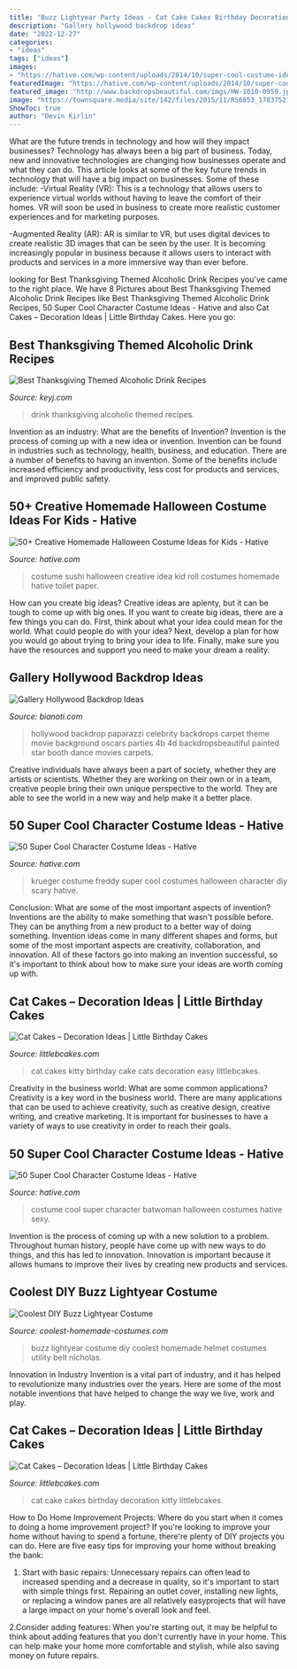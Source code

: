 ```yaml
---
title: "Buzz Lightyear Party Ideas - Cat Cake Cakes Birthday Decoration Kitty Littlebcakes"
description: "Gallery hollywood backdrop ideas"
date: "2022-12-27"
categories:
- "ideas"
tags: ["ideas"]
images:
- "https://hative.com/wp-content/uploads/2014/10/super-cool-costume-ideas/26-freddy-krueger-costume.jpg"
featuredImage: "https://hative.com/wp-content/uploads/2014/10/super-cool-costume-ideas/30-batwoman-costume.jpg"
featured_image: "http://www.backdropsbeautiful.com/imgs/HW-1010-0959.jpg"
image: "https://townsquare.media/site/142/files/2015/11/RS6853_178375210-scr.jpg?w=1200&amp;h=0&amp;zc=1&amp;s=0&amp;a=t&amp;q=89"
ShowToc: true
author: "Devin Kirlin"
---
```



What are the future trends in technology and how will they impact businesses?
Technology has always been a big part of business. Today, new and innovative technologies are changing how businesses operate and what they can do. This article looks at some of the key future trends in technology that will have a big impact on businesses. Some of these include:
-Virtual Reality (VR): This is a technology that allows users to experience virtual worlds without having to leave the comfort of their homes. VR will soon be used in business to create more realistic customer experiences and for marketing purposes.

-Augmented Reality (AR): AR is similar to VR, but uses digital devices to create realistic 3D images that can be seen by the user. It is becoming increasingly popular in business because it allows users to interact with products and services in a more immersive way than ever before.

	

		
looking for Best Thanksgiving Themed Alcoholic Drink Recipes you've came to the right place. We have 8 Pictures about Best Thanksgiving Themed Alcoholic Drink Recipes like Best Thanksgiving Themed Alcoholic Drink Recipes, 50 Super Cool Character Costume Ideas - Hative and also Cat Cakes – Decoration Ideas | Little Birthday Cakes. Here you go:
		
    
## Best Thanksgiving Themed Alcoholic Drink Recipes

<img loading=lazy src="https://townsquare.media/site/142/files/2015/11/RS6853_178375210-scr.jpg?w=1200&amp;h=0&amp;zc=1&amp;s=0&amp;a=t&amp;q=89" onerror="this.onerror=null;this.src='https://tse1.mm.bing.net/th?id=OIP.pxRehH-gtD6ksRsfCuJXSwHaE8&amp;pid=15.1';" alt="Best Thanksgiving Themed Alcoholic Drink Recipes">

_Source: keyj.com_

>drink thanksgiving alcoholic themed recipes. 

	

Invention as an industry: What are the benefits of Invention?
Invention is the process of coming up with a new idea or invention. Invention can be found in industries such as technology, health, business, and education. There are a number of benefits to having an invention. Some of the benefits include increased efficiency and productivity, less cost for products and services, and improved public safety.

    
## 50+ Creative Homemade Halloween Costume Ideas For Kids - Hative

<img loading=lazy src="https://hative.com/wp-content/uploads/2014/03/costumes-for-kids/55-sushi-roll-kid-costume-idea.jpg" onerror="this.onerror=null;this.src='https://tse3.mm.bing.net/th?id=OIP.AX5QgJUPlHd34d9Iy4lOxgHaHa&amp;pid=15.1';" alt="50+ Creative Homemade Halloween Costume Ideas for Kids - Hative">

_Source: hative.com_

>costume sushi halloween creative idea kid roll costumes homemade hative toilet paper. 

	

How can you create big ideas?
Creative ideas are aplenty, but it can be tough to come up with big ones. If you want to create big ideas, there are a few things you can do. First, think about what your idea could mean for the world. What could people do with your idea? Next, develop a plan for how you would go about trying to bring your idea to life. Finally, make sure you have the resources and support you need to make your dream a reality.

    
## Gallery Hollywood Backdrop Ideas

<img loading=lazy src="http://www.backdropsbeautiful.com/imgs/HW-1010-0959.jpg" onerror="this.onerror=null;this.src='https://tse4.mm.bing.net/th?id=OIP.QTA4XlPk1DDzRq7heaSIsQHaHa&amp;pid=15.1';" alt="Gallery Hollywood Backdrop Ideas">

_Source: bianoti.com_

>hollywood backdrop paparazzi celebrity backdrops carpet theme movie background oscars parties 4b 4d backdropsbeautiful painted star booth dance movies carpets. 

	

Creative individuals have always been a part of society, whether they are artists or scientists. Whether they are working on their own or in a team, creative people bring their own unique perspective to the world. They are able to see the world in a new way and help make it a better place.

    
## 50 Super Cool Character Costume Ideas - Hative

<img loading=lazy src="https://hative.com/wp-content/uploads/2014/10/super-cool-costume-ideas/26-freddy-krueger-costume.jpg" onerror="this.onerror=null;this.src='https://tse2.mm.bing.net/th?id=OIP.q9AzjTpOU0thbiuR-FPgYwHaK5&amp;pid=15.1';" alt="50 Super Cool Character Costume Ideas - Hative">

_Source: hative.com_

>krueger costume freddy super cool costumes halloween character diy scary hative. 

	

Conclusion: What are some of the most important aspects of invention?
Inventions are the ability to make something that wasn't possible before. They can be anything from a new product to a better way of doing something. Invention ideas come in many different shapes and forms, but some of the most important aspects are creativity, collaboration, and innovation. All of these factors go into making an invention successful, so it's important to think about how to make sure your ideas are worth coming up with.

    
## Cat Cakes – Decoration Ideas | Little Birthday Cakes

<img loading=lazy src="http://www.littlebcakes.com/wp-content/uploads/2014/01/Kitty-Cat-Cakes.jpg" onerror="this.onerror=null;this.src='https://tse4.mm.bing.net/th?id=OIP.O5KK-Yqo4YLdRTXdq0P86AHaJ-&amp;pid=15.1';" alt="Cat Cakes – Decoration Ideas | Little Birthday Cakes">

_Source: littlebcakes.com_

>cat cakes kitty birthday cake cats decoration easy littlebcakes. 

	

Creativity in the business world: What are some common applications?
Creativity is a key word in the business world. There are many applications that can be used to achieve creativity, such as creative design, creative writing, and creative marketing. It is important for businesses to have a variety of ways to use creativity in order to reach their goals.

    
## 50 Super Cool Character Costume Ideas - Hative

<img loading=lazy src="https://hative.com/wp-content/uploads/2014/10/super-cool-costume-ideas/30-batwoman-costume.jpg" onerror="this.onerror=null;this.src='https://tse3.mm.bing.net/th?id=OIP.OKnekT2OwZNeOfSmlhvEAAHaLI&amp;pid=15.1';" alt="50 Super Cool Character Costume Ideas - Hative">

_Source: hative.com_

>costume cool super character batwoman halloween costumes hative sexy. 

	

Invention is the process of coming up with a new solution to a problem. Throughout human history, people have come up with new ways to do things, and this has led to innovation. Innovation is important because it allows humans to improve their lives by creating new products and services.

    
## Coolest DIY Buzz Lightyear Costume

<img loading=lazy src="http://www.coolest-homemade-costumes.com/files/2016/11/coolest-buzz-lightyear-costume-in-2016-154900-450x800.jpg" onerror="this.onerror=null;this.src='https://tse4.mm.bing.net/th?id=OIP.PlE-aFljaYlgcTsUgzLkWgAAAA&amp;pid=15.1';" alt="Coolest DIY Buzz Lightyear Costume">

_Source: coolest-homemade-costumes.com_

>buzz lightyear costume diy coolest homemade helmet costumes utility belt nicholas. 

	

Innovation in Industry
Invention is a vital part of industry, and it has helped to revolutionize many industries over the years. Here are some of the most notable inventions that have helped to change the way we live, work and play.

    
## Cat Cakes – Decoration Ideas | Little Birthday Cakes

<img loading=lazy src="http://www.littlebcakes.com/wp-content/uploads/2014/01/Cat-Cake-Pictures.jpg" onerror="this.onerror=null;this.src='https://tse2.mm.bing.net/th?id=OIP.iQQD8-Sf6GA6OSht9V0MuQHaHf&amp;pid=15.1';" alt="Cat Cakes – Decoration Ideas | Little Birthday Cakes">

_Source: littlebcakes.com_

>cat cake cakes birthday decoration kitty littlebcakes. 

	

How to Do Home Improvement Projects: Where do you start when it comes to doing a home improvement project?
If you're looking to improve your home without having to spend a fortune, there're plenty of DIY projects you can do. Here are five easy tips for improving your home without breaking the bank:
1. Start with basic repairs: Unnecessary repairs can often lead to increased spending and a decrease in quality, so it's important to start with simple things first. Repairing an outlet cover, installing new lights, or replacing a window panes are all relatively easyprojects that will have a large impact on your home's overall look and feel.

2.Consider adding features: When you're starting out, it may be helpful to think about adding features that you don't currently have in your home. This can help make your home more comfortable and stylish, while also saving money on future repairs.

